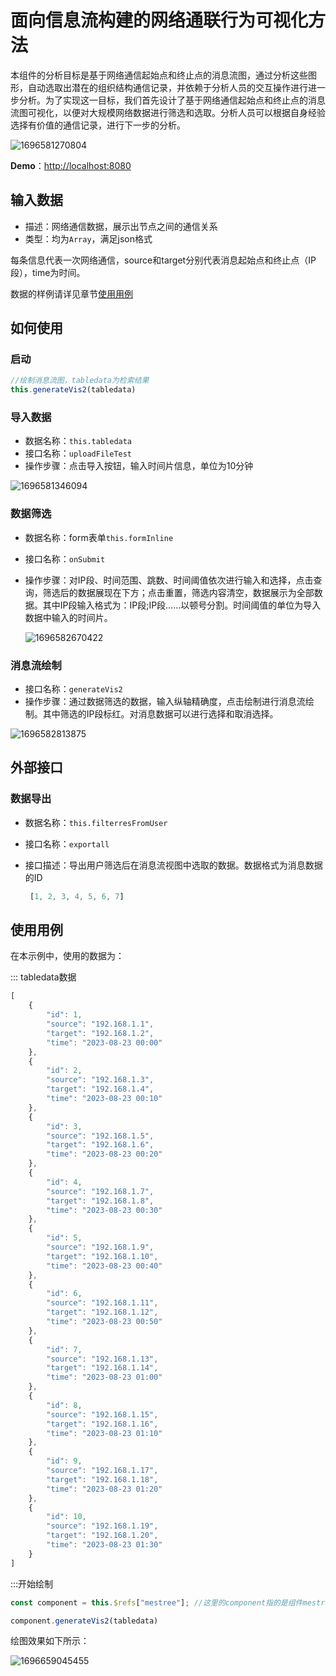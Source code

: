 # 面向信息流构建的网络通联行为可视化方法

本组件的分析目标是基于网络通信起始点和终止点的消息流图，通过分析这些图形，自动选取出潜在的组织结构通信记录，并依赖于分析人员的交互操作进行进一步分析。为了实现这一目标，我们首先设计了基于网络通信起始点和终止点的消息流图可视化，以便对大规模网络数据进行筛选和选取。分析人员可以根据自身经验选择有价值的通信记录，进行下一步的分析。

![1696581270804](../.vuepress/public/topic4/mes_flow/imgs/1696581270804.png)

**Demo**：[http://localhost:8080](http://localhost:8080)

## 输入数据

- 描述：网络通信数据，展示出节点之间的通信关系
- 类型：均为`Array`，满足json格式

每条信息代表一次网络通信，source和target分别代表消息起始点和终止点（IP段），time为时间。

数据的样例请详见章节[使用用例](#使用用例)

## 如何使用

### 启动

```javascript
//绘制消息流图，tabledata为检索结果
this.generateVis2(tabledata)
```

### 导入数据

- 数据名称：`this.tabledata`
- 接口名称：`uploadFileTest`
- 操作步骤：点击导入按钮，输入时间片信息，单位为10分钟

![1696581346094](../.vuepress/public/topic4/mes_flow/imgs/1696581346094.png)



### 数据筛选

- 数据名称：form表单`this.formInline`

- 接口名称：`onSubmit`

- 操作步骤：对IP段、时间范围、跳数、时间阈值依次进行输入和选择，点击查询，筛选后的数据展现在下方；点击重置，筛选内容清空，数据展示为全部数据。其中IP段输入格式为：IP段;IP段……以顿号分割。时间阈值的单位为导入数据中输入的时间片。

  ![1696582670422](../.vuepress/public/topic4/mes_flow/imgs/1696582670422.png)

### 消息流绘制

- 接口名称：`generateVis2`
- 操作步骤：通过数据筛选的数据，输入纵轴精确度，点击绘制进行消息流绘制。其中筛选的IP段标红。对消息数据可以进行选择和取消选择。

![1696582813875](../.vuepress/public/topic4/mes_flow/imgs/1696582813875.png)

## 外部接口

### 数据导出

- 数据名称：`this.filterresFromUser`

- 接口名称：`exportall`

- 接口描述：导出用户筛选后在消息流视图中选取的数据。数据格式为消息数据的ID

  ```javascript
   [1, 2, 3, 4, 5, 6, 7]
  ```


## 使用用例

在本示例中，使用的数据为：

::: tabledata数据

```javascript
[
    {
        "id": 1,
        "source": "192.168.1.1",
        "target": "192.168.1.2",
        "time": "2023-08-23 00:00"
    },
    {
        "id": 2,
        "source": "192.168.1.3",
        "target": "192.168.1.4",
        "time": "2023-08-23 00:10"
    },
    {
        "id": 3,
        "source": "192.168.1.5",
        "target": "192.168.1.6",
        "time": "2023-08-23 00:20"
    },
    {
        "id": 4,
        "source": "192.168.1.7",
        "target": "192.168.1.8",
        "time": "2023-08-23 00:30"
    },
    {
        "id": 5,
        "source": "192.168.1.9",
        "target": "192.168.1.10",
        "time": "2023-08-23 00:40"
    },
    {
        "id": 6,
        "source": "192.168.1.11",
        "target": "192.168.1.12",
        "time": "2023-08-23 00:50"
    },
    {
        "id": 7,
        "source": "192.168.1.13",
        "target": "192.168.1.14",
        "time": "2023-08-23 01:00"
    },
    {
        "id": 8,
        "source": "192.168.1.15",
        "target": "192.168.1.16",
        "time": "2023-08-23 01:10"
    },
    {
        "id": 9,
        "source": "192.168.1.17",
        "target": "192.168.1.18",
        "time": "2023-08-23 01:20"
    },
    {
        "id": 10,
        "source": "192.168.1.19",
        "target": "192.168.1.20",
        "time": "2023-08-23 01:30"
    }
]
```

:::开始绘制

```javascript
const component = this.$refs["mestree"]; //这里的component指的是组件mestree.vue的vue实例

component.generateVis2(tabledata)
```

绘图效果如下所示：

![1696659045455](../.vuepress/public/topic4/mes_flow/imgs/1696659045455.png)